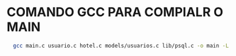 # COMANDO GCC PARA COMPIALR O MAIN

```bash
  gcc main.c usuario.c hotel.c models/usuarios.c lib/psql.c -o main -L "/usr/lib/x86_64-linux-gnu" -lpq`
```

